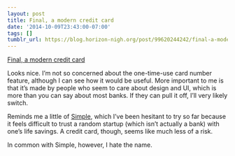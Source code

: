 ```yaml
---
layout: post
title: Final, a modern credit card
date: '2014-10-09T23:43:00-07:00'
tags: []
tumblr_url: https://blog.horizon-nigh.org/post/99620244242/final-a-modern-credit-card
---
```

[Final, a modern credit card](https://getfinal.com/)  

Looks nice. I’m not so concerned about the one-time-use card number feature, although I can see how it would be useful. More important to me is that it’s made by people who seem to care about design and UI, which is more than you can say about most banks. If they can pull it off, I’ll very likely switch.

Reminds me a little of [Simple](https://www.simple.com), which I’ve been hesitant to try so far because it feels difficult to trust a random startup (which isn’t actually a bank) with one’s life savings. A credit card, though, seems like much less of a risk.

In common with Simple, however, I hate the name.

